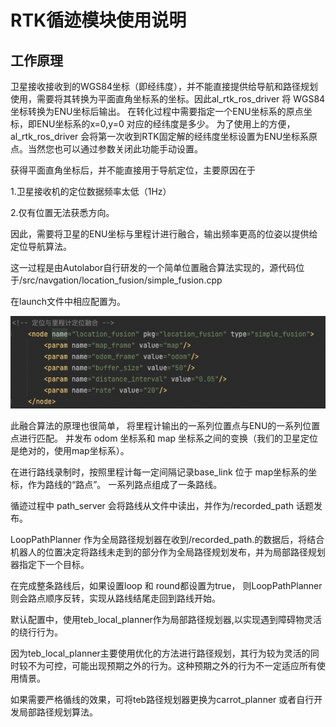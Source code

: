 # RTK循迹模块使用说明
## 工作原理

卫星接收接收到的WGS84坐标（即经纬度），并不能直接提供给导航和路径规划使用，需要将其转换为平面直角坐标系的坐标。因此al_rtk_ros_driver 将 WGS84坐标转换为ENU坐标后输出。 在转化过程中需要指定一个ENU坐标系的原点坐标，即ENU坐标系的x=0,y=0 对应的经纬度是多少。 为了使用上的方便，al_rtk_ros_driver 会将第一次收到RTK固定解的经纬度坐标设置为ENU坐标系原点。当然您也可以通过参数关闭此功能手动设置。



获得平面直角坐标后，并不能直接用于导航定位，主要原因在于

1.卫星接收机的定位数据频率太低（1Hz）

2.仅有位置无法获悉方向。

因此，需要将卫星的ENU坐标与里程计进行融合，输出频率更高的位姿以提供给定位导航算法。

这一过程是由Autolabor自行研发的一个简单位置融合算法实现的，源代码位于/src/navgation/location_fusion/simple_fusion.cpp 

在launch文件中相应配置为。

![](imgs/location_fusion.png)



此融合算法的原理也很简单， 将里程计输出的一系列位置点与ENU的一系列位置点进行匹配。 并发布 odom 坐标系和 map 坐标系之间的变换（我们的卫星定位是绝对的，使用map坐标系）。

在进行路线录制时，按照里程计每一定间隔记录base_link 位于 map坐标系的坐标，作为路线的“路点”。 一系列路点组成了一条路线。

循迹过程中 path_server 会将路线从文件中读出，并作为/recorded_path 话题发布。

LoopPathPlanner 作为全局路径规划器在收到/recorded_path.的数据后，将结合机器人的位置决定将路线未走到的部分作为全局路径规划发布，并为局部路径规划器指定下一个目标。

在完成整条路线后，如果设置loop 和 round都设置为true， 则LoopPathPlanner则会路点顺序反转，实现从路线结尾走回到路线开始。

默认配置中，使用teb_local_planner作为局部路径规划器,以实现遇到障碍物灵活的绕行行为。

因为teb_local_planner主要使用优化的方法进行路径规划，其行为较为灵活的同时较不为可控，可能出现预期之外的行为。这种预期之外的行为不一定适应所有使用情景。

如果需要严格循线的效果，可将teb路径规划器更换为carrot_planner 或者自行开发局部路径规划算法。





